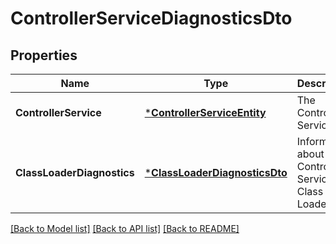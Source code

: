 # ControllerServiceDiagnosticsDto

## Properties
Name | Type | Description | Notes
------------ | ------------- | ------------- | -------------
**ControllerService** | [***ControllerServiceEntity**](ControllerServiceEntity.md) | The Controller Service | [optional] [default to null]
**ClassLoaderDiagnostics** | [***ClassLoaderDiagnosticsDto**](ClassLoaderDiagnosticsDTO.md) | Information about the Controller Service&#39;s Class Loader | [optional] [default to null]

[[Back to Model list]](../README.md#documentation-for-models) [[Back to API list]](../README.md#documentation-for-api-endpoints) [[Back to README]](../README.md)


